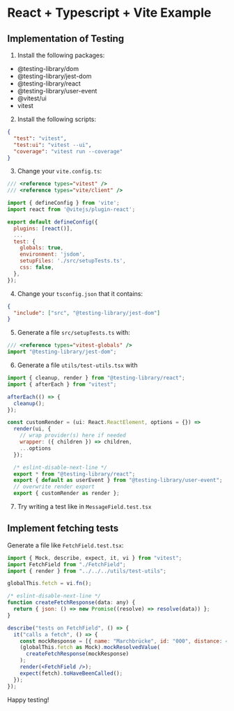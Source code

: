 # React + Typescript + Vite Example

## Implementation of Testing

1. Install the following packages:

- @testing-library/dom
- @testing-library/jest-dom
- @testing-library/react
- @testing-library/user-event
- @vitest/ui
- vitest

2. Install the following scripts:

```json
{
  "test": "vitest",
  "test:ui": "vitest --ui",
  "coverage": "vitest run --coverage"
}
```

3. Change your `vite.config.ts`:

```javascript
/// <reference types="vitest" />
/// <reference types="vite/client" />

import { defineConfig } from 'vite';
import react from '@vitejs/plugin-react';

export default defineConfig({
  plugins: [react()],
  ...
  test: {
    globals: true,
    environment: 'jsdom',
    setupFiles: './src/setupTests.ts',
    css: false,
  },
});
```

4. Change your `tsconfig.json` that it contains:

```json
{
  "include": ["src", "@testing-library/jest-dom"]
}
```

5. Generate a file `src/setupTests.ts` with:

```javascript
/// <reference types="vitest-globals" />
import "@testing-library/jest-dom";
```

6. Generate a file `utils/test-utils.tsx` with

```jsx
import { cleanup, render } from "@testing-library/react";
import { afterEach } from "vitest";

afterEach(() => {
  cleanup();
});

const customRender = (ui: React.ReactElement, options = {}) =>
  render(ui, {
    // wrap provider(s) here if needed
    wrapper: ({ children }) => children,
    ...options
  });

  /* eslint-disable-next-line */
  export * from "@testing-library/react";
  export { default as userEvent } from "@testing-library/user-event";
  // overwrite render export
  export { customRender as render };
```

7. Try writing a test like in `MessageField.test.tsx`

## Implement fetching tests

Generate a file like `FetchField.test.tsx`:

```jsx
import { Mock, describe, expect, it, vi } from "vitest";
import FetchField from "./FetchField";
import { render } from "../../../utils/test-utils";

globalThis.fetch = vi.fn();

/* eslint-disable-next-line */
function createFetchResponse(data: any) {
  return { json: () => new Promise((resolve) => resolve(data)) };
}

describe("tests on FetchField", () => {
  it("calls a fetch", () => {
    const mockResponse = [{ name: "Marchbrücke", id: "000", distance: 42 }];
    (globalThis.fetch as Mock).mockResolvedValue(
      createFetchResponse(mockResponse)
    );
    render(<FetchField />);
    expect(fetch).toHaveBeenCalled();
  });
});
```

Happy testing!
